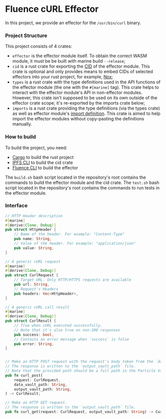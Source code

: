 # Fluence cURL Effector 

In this project, we provide an effector for the `/usr/bin/curl` binary. 

### Project Structure

This project consists of 4 crates:
- `effector` is the effector module itself. To obtain the correct WASM module, it must be be built with marine build `--release`;
- `cid` is a rust crate for exporting the [CID](https://docs.ipfs.tech/concepts/content-addressing/#version-1-v1) of the effector module. This crate is optional and only provides means to embed CIDs of selected effectors into your rust project, for example, [Nox](https://github.com/fluencelabs/nox);
- `types` is a rust crate with the type definitions used in the API functions of the effector module (the one with the `#[marine]` tag). This crate helps to interact with the effector module's API in non-effector modules. However, this crate isn't supposed to be used on its own outside of the effector crate scope; it's re-exported by the imports crate below;
- `imports` is a rust crate providing the type definitions (via the types crate) as well as effector module's [import definition](https://fluence.dev/docs/marine-book/marine-rust-sdk/developing/import-functions). This crate is aimed to help import the effector modules without copy-pasting the definitions manually.

### How to build

To build the project, you need:
- [Cargo](https://doc.rust-lang.org/cargo/getting-started/installation.html) to build the rust project
- [IPFS CLI](https://docs.ipfs.tech/install/command-line/#system-requirements) to build the cid crate
- [Fluence CLI](https://fluence.dev/docs/build/setting-up/installing_cli) to build the effector

The `build.sh` bash script located in the repository's root contains the commands to build the effector module and the cid crate.
The `test.sh` bash script located in the repository's root contains the commands to run tests in the effector module.

### Interface

```rust
// HTTP Header description
#[marine]
#[derive(Clone, Debug)]
pub struct HttpHeader {
    // Name of the header. For example: "Content-Type"
    pub name: String,
    // Value of the header. For example: "application/json"
    pub value: String,
}

// A generic cURL request
#[marine]
#[derive(Clone, Debug)]
pub struct CurlRequest {
	// Target URL. Only HTTP/HTTPS requests are available
    pub url: String,
    // Request's Headers
    pub headers: Vec<HttpHeader>,
}

// A generic cURL call result
#[marine]
#[derive(Clone, Debug)]
pub struct CurlResult {
    // True when cURL executed successfully.
    // Note that it's also true on non-200 responses
    pub success: bool,
    // Contains an error message when `success` is false
    pub error: String,
}


// Make an HTTP POST request with the request's body taken from the `data_vault_path` file
// The response is written to the `output_vault_path` file.
// Note that the provided path should be a full path in the Particle Vault.
pub fn curl_post(
    request: CurlRequest,
    data_vault_path: String,
    output_vault_path: String,
) -> CurlResult;

// Make an HTTP GET request.
// The response is written to the `output_vault_path` file.
pub fn curl_get(request: CurlRequest, output_vault_path: String) -> CurlResult;
```
